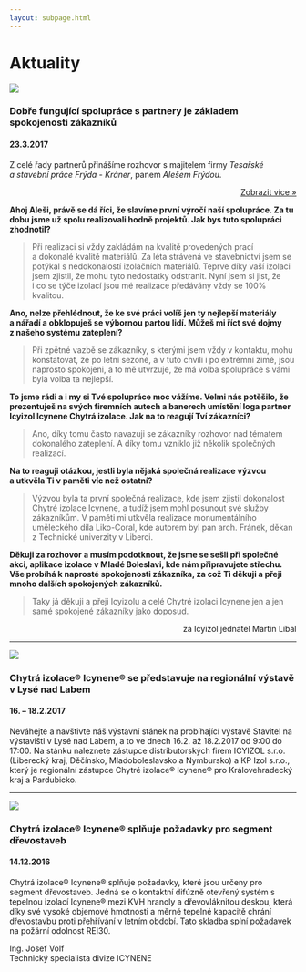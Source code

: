 ```yaml
---
layout: subpage.html
---
```


<!--<section class="aktuality"><div>-->

# Aktuality

<!--<div class="grid"><div class="col" style="flex:0 1 25%;" gallery>-->

<a href="/assets/aktuality/2017-03-fryda.jpg"><img src="/assets/aktuality/2017-03-fryda.jpg"></a>

<!--</div><div class="col">-->

### Dobře fungující spolupráce s&nbsp;partnery je základem spokojenosti zákazníků
#### 23.3.2017

Z&nbsp;celé řady partnerů přinášíme rozhovor s&nbsp;majitelem firmy *Tesařské a&nbsp;stavební práce Frýda - Kráner*, panem *Alešem Frýdou*.

<p style="text-align:right;"><a href="#" more="#fryda">Zobrazit více &raquo;</a></p>

<!--<div class="more" id="fryda">-->

**Ahoj Aleši, právě se dá říci, že slavíme první výročí naší spolupráce. Za&nbsp;tu dobu jsme už spolu realizovali hodně projektů. Jak bys tuto spolupráci zhodnotil?**

> Při realizaci si vždy zakládám na&nbsp;kvalitě provedených prací a&nbsp;dokonalé kvalitě materiálů. Za&nbsp;léta strávená ve&nbsp;stavebnictví jsem se potýkal s&nbsp;nedokonalostí izolačních materiálů. Teprve díky vaší izolaci jsem zjistil, že mohu tyto nedostatky odstranit. Nyní jsem si jist, že i&nbsp;co se týče izolací jsou mé realizace předávány vždy se&nbsp;100% kvalitou.

**Ano, nelze přehlédnout, že ke&nbsp;své práci volíš jen ty nejlepší materiály a&nbsp;nářadí a&nbsp;obklopuješ se výbornou partou lidí. Můžeš mi říct své dojmy z&nbsp;našeho systému zateplení?**

> Při zpětné vazbě se&nbsp;zákazníky, s&nbsp;kterými jsem vždy v&nbsp;kontaktu, mohu konstatovat, že po&nbsp;letní sezoně, a&nbsp;v&nbsp;tuto chvíli i&nbsp;po&nbsp;extrémní zimě, jsou naprosto spokojeni, a&nbsp;to mě utvrzuje, že má volba spolupráce s&nbsp;vámi byla volba ta nejlepší.

**To jsme rádi a&nbsp;i&nbsp;my si Tvé spolupráce moc vážíme. Velmi nás potěšilo, že prezentuješ na&nbsp;svých firemních autech a&nbsp;banerech umístění loga partner Icyizol Icynene Chytrá izolace. Jak na&nbsp;to reagují Tví zákazníci?**

> Ano, díky tomu často navazuji se&nbsp;zákazníky rozhovor nad&nbsp;tématem dokonalého zateplení. A&nbsp;díky tomu vzniklo již několik společných realizací.

**Na&nbsp;to reaguji otázkou, jestli byla nějaká společná realizace výzvou a&nbsp;utkvěla Ti v&nbsp;paměti víc než ostatní?**

> Výzvou byla ta první společná realizace, kde jsem zjistil dokonalost Chytré izolace Icynene, a&nbsp;tudíž jsem mohl posunout své služby zákazníkům. V&nbsp;paměti mi utkvěla realizace monumentálního uměleckého díla Liko-Coral, kde autorem byl pan arch. Fránek, děkan z&nbsp;Technické univerzity v&nbsp;Liberci.

**Děkuji za&nbsp;rozhovor a&nbsp;musím podotknout, že jsme se sešli při&nbsp;společné akci, aplikace izolace v&nbsp;Mladé Boleslavi, kde nám připravujete střechu. Vše probíhá k&nbsp;naprosté spokojenosti zákazníka, za&nbsp;což Ti děkuji a&nbsp;přeji mnoho dalších spokojených zákazníků.**

> Taky já děkuji a&nbsp;přeji Icyizolu a&nbsp;celé Chytré izolaci Icynene jen a&nbsp;jen samé spokojené zákazníky jako doposud.

<p style="text-align:right;">za&nbsp;Icyizol jednatel Martin Líbal</p>

<!--</div></div></div>-->

---

<!--<div class="grid"><div class="col" style="flex:0 1 25%;" gallery>-->

<a href="/assets/aktuality/2017-02-lysa.jpg"><img src="/assets/aktuality/2017-02-lysa.jpg"></a>

<!--</div><div class="col">-->

### Chytrá izolace® Icynene® se představuje na regionální výstavě v Lysé nad Labem
#### 16. – 18.2.2017

Neváhejte a navštivte náš výstavní stánek na probíhající výstavě Stavitel na výstavišti v Lysé nad Labem, a to ve dnech 16.2. až 18.2.2017 od 9:00 do 17:00. Na stánku naleznete zástupce distributorských firem ICYIZOL s.r.o. (Liberecký kraj, Děčínsko, Mladoboleslavsko a Nymbursko) a KP Izol s.r.o., který je regionální zástupce Chytré izolace® Icynene® pro Královehradecký kraj a Pardubicko.

<!--</div></div>-->

---

<!--<div class="grid"><div class="col" style="flex:0 1 25%;" gallery>-->

<a href="/assets/original/Hutisko-Solanec.jpg"><img src="/assets/original/Hutisko-Solanec-thumb.jpg"></a>
<a href="/assets/original/Hutisko-Solanec-5.jpg" style="display:none;"><img></a>
<a href="/assets/original/Hutisko-Solanec-9.jpg" style="display:none;"><img></a>

<!--</div><div class="col">-->

### Chytrá izolace® Icynene® splňuje požadavky pro segment dřevostaveb
#### 14.12.2016

Chytrá izolace® Icynene® splňuje požadavky, které jsou určeny pro segment dřevostaveb. Jedná se o kontaktní difúzně otevřený systém s tepelnou izolací Icynene® mezi KVH hranoly a dřevovláknitou deskou, která díky své vysoké objemové hmotnosti a měrné tepelné kapacitě chrání dřevostavbu proti přehřívání v letním období. Tato skladba splní požadavek na požární odolnost REI30.

Ing. Josef Volf  
Technický specialista divize ICYNENE

<!--</div></div>-->

<!--</div></section>-->
